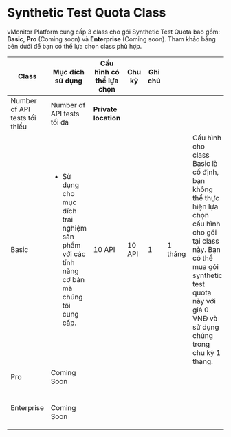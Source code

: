 # Synthetic Test Quota Class

vMonitor Platform cung cấp 3 class cho gói Synthetic Test Quota bao gồm: **Basic**, **Pro** (Coming soon) và **Enterprise** (Coming soon). Tham khảo bảng bên dưới để bạn có thể lựa chọn class phù hợp.

| **Class**                     | **Mục đích sử dụng**                                                                                        | **Cấu hình có thể lựa chọn** | **Chu kỳ** | **Ghi chú** |         |                                                                                                                                                                                                         |
| ----------------------------- | ----------------------------------------------------------------------------------------------------------- | ---------------------------- | ---------- | ----------- | ------- | ------------------------------------------------------------------------------------------------------------------------------------------------------------------------------------------------------- |
| Number of API tests tối thiểu | Number of API tests tối đa                                                                                  | **Private location**         |            |             |         |                                                                                                                                                                                                         |
| Basic                         | <ul><li>Sử dụng cho mục đích trải nghiệm sản phẩm với các tính năng cơ bản mà chúng tôi cung cấp.</li></ul> | 10 API                       | 10 API     | 1           | 1 tháng | Cấu hình cho class Basic là cố định, bạn không thể thực hiện lựa chọn cấu hình cho gói tại class này. Bạn có thể mua gói synthetic test quota này với giá 0 VNĐ và sử dụng chúng trong chu kỳ 1 tháng.  |
| Pro                           | Coming Soon                                                                                                 |                              |            |             |         |                                                                                                                                                                                                         |
| Enterprise                    | <p><br>Coming Soon<br></p>                                                                                  |                              |            |             |         |                                                                                                                                                                                                         |
